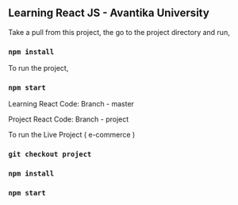 ## Learning React JS - Avantika University

Take a pull from this project, the go to the project directory and run,

### `npm install`

To run the project,

### `npm start`

Learning React Code: Branch - master

Project React Code: Branch - project

To run the Live Project ( e-commerce )

### `git checkout project`

### `npm install`

### `npm start`
